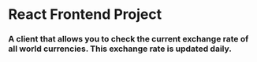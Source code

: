# React Frontend Project
### A client that allows you to check the current exchange rate of all world currencies. This exchange rate is updated daily.
